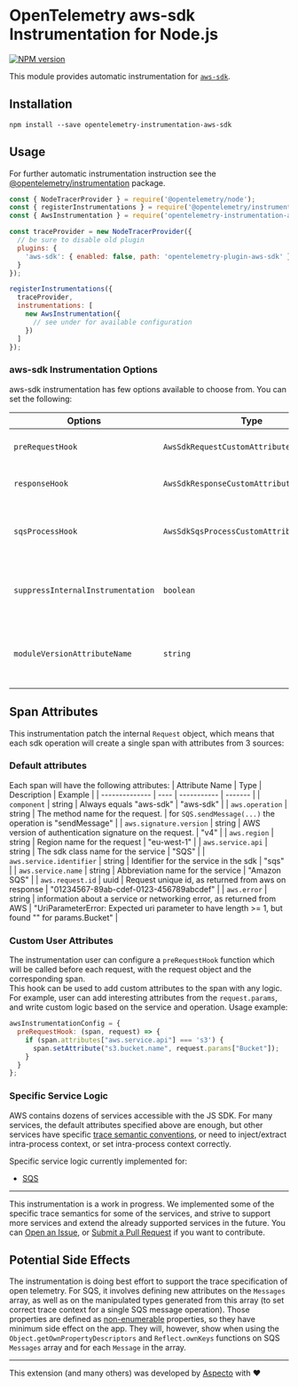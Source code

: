 # OpenTelemetry aws-sdk Instrumentation for Node.js
[![NPM version](https://img.shields.io/npm/v/opentelemetry-instrumentation-aws-sdk.svg)](https://www.npmjs.com/package/opentelemetry-instrumentation-aws-sdk)

This module provides automatic instrumentation for [`aws-sdk`](https://docs.aws.amazon.com/AWSJavaScriptSDK/latest/).

## Installation

```
npm install --save opentelemetry-instrumentation-aws-sdk
```

## Usage
For further automatic instrumentation instruction see the [@opentelemetry/instrumentation](https://github.com/open-telemetry/opentelemetry-js/tree/main/packages/opentelemetry-instrumentation) package.

```js
const { NodeTracerProvider } = require('@opentelemetry/node');
const { registerInstrumentations } = require('@opentelemetry/instrumentation');
const { AwsInstrumentation } = require('opentelemetry-instrumentation-aws-sdk');

const traceProvider = new NodeTracerProvider({
  // be sure to disable old plugin
  plugins: {
    'aws-sdk': { enabled: false, path: 'opentelemetry-plugin-aws-sdk' }
  }
});

registerInstrumentations({
  traceProvider,
  instrumentations: [
    new AwsInstrumentation({
      // see under for available configuration
    })
  ]
});
```

### aws-sdk Instrumentation Options

aws-sdk instrumentation has few options available to choose from. You can set the following:

| Options        | Type                                   | Description                                                                                     |
| -------------- | -------------------------------------- | ----------------------------------------------------------------------------------------------- |
| `preRequestHook` | `AwsSdkRequestCustomAttributeFunction` | Hook called before request send, which allow to add custom attributes to span. |
| `responseHook` | `AwsSdkResponseCustomAttributeFunction` | Hook for adding custom attributes when response is received from aws. |
| `sqsProcessHook` | `AwsSdkSqsProcessCustomAttributeFunction` | Hook called after starting sqs `process` span (for each sqs received message), which allow to add custom attributes to it. |
| `suppressInternalInstrumentation` | `boolean` | Most aws operation use http requests under the hood. Set this to `true` to hide all underlying http spans. |
| `moduleVersionAttributeName` | `string` | If passed, a span attribute will be added to all spans with key of the provided `moduleVersionAttributeName` and value of the patched module version |



## Span Attributes
This instrumentation patch the internal `Request` object, which means that each sdk operation will create a single span with attributes from 3 sources:

### Default attributes
Each span will have the following attributes:
| Attribute Name | Type | Description | Example |
| -------------- | ---- | ----------- | ------- |
| `component` | string | Always equals "aws-sdk" | "aws-sdk" |
| `aws.operation` | string | The method name for the request. | for `SQS.sendMessage(...)` the operation is "sendMessage" |
| `aws.signature.version` | string | AWS version of authentication signature on the request. | "v4" |
| `aws.region` | string | Region name for the request | "eu-west-1" |
| `aws.service.api` | string | The sdk class name for the service | "SQS" |
| `aws.service.identifier` | string | Identifier for the service in the sdk | "sqs" |
| `aws.service.name` | string | Abbreviation name for the service | "Amazon SQS" |
| `aws.request.id` | uuid | Request unique id, as returned from aws on response | "01234567-89ab-cdef-0123-456789abcdef" |
| `aws.error` | string | information about a service or networking error, as returned from AWS | "UriParameterError: Expected uri parameter to have length >= 1, but found "" for params.Bucket" |

### Custom User Attributes
The instrumentation user can configure a `preRequestHook` function which will be called before each request, with the request object and the corresponding span.  
This hook can be used to add custom attributes to the span with any logic.  
For example, user can add interesting attributes from the `request.params`, and write custom logic based on the service and operation.
Usage example:
```js
awsInstrumentationConfig = {
  preRequestHook: (span, request) => {
    if (span.attributes["aws.service.api"] === 's3') {
      span.setAttribute("s3.bucket.name", request.params["Bucket"]);
    }
  }
};
```

### Specific Service Logic
AWS contains dozens of services accessible with the JS SDK. For many services, the default attributes specified above are enough, but other services have specific [trace semantic conventions](https://github.com/open-telemetry/opentelemetry-specification/tree/master/specification/trace/semantic_conventions), or need to inject/extract intra-process context, or set intra-process context correctly.

Specific service logic currently implemented for:
* [SQS](./docs/sqs.md)

---

This instrumentation is a work in progress. We implemented some of the specific trace semantics for some of the services, and strive to support more services and extend the already supported services in the future. You can [Open an Issue](https://github.com/aspecto-io/opentelemetry-ext-js/issues), or [Submit a Pull Request](https://github.com/aspecto-io/opentelemetry-ext-js/pulls) if you want to contribute.

## Potential Side Effects
The instrumentation is doing best effort to support the trace specification of open telemetry. For SQS, it involves defining new attributes on the `Messages` array, as well as on the manipulated types generated from this array (to set correct trace context for a single SQS message operation). Those properties are defined as [non-enumerable](https://developer.mozilla.org/en-US/docs/Web/JavaScript/Enumerability_and_ownership_of_properties) properties, so they have minimum side effect on the app. They will, however, show when using the `Object.getOwnPropertyDescriptors` and `Reflect.ownKeys` functions on SQS `Messages` array and for each `Message` in the array.

---

This extension (and many others) was developed by [Aspecto](https://www.aspecto.io/) with ❤️
